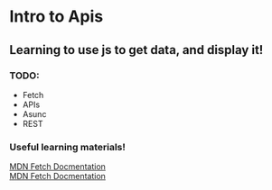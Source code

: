 # Intro to Apis
## Learning to use js to get data, and display it!

### TODO:
- Fetch
- APIs
- Asunc
- REST

### Useful learning materials!
[MDN Fetch Docmentation](https://developer.mozilla.org/en-US/docs/Web/API/Fetch_API)  
[MDN Fetch Docmentation](https://developer.mozilla.org/en-US/docs/Web/JavaScript/Reference/Global_Objects/Promise)  

